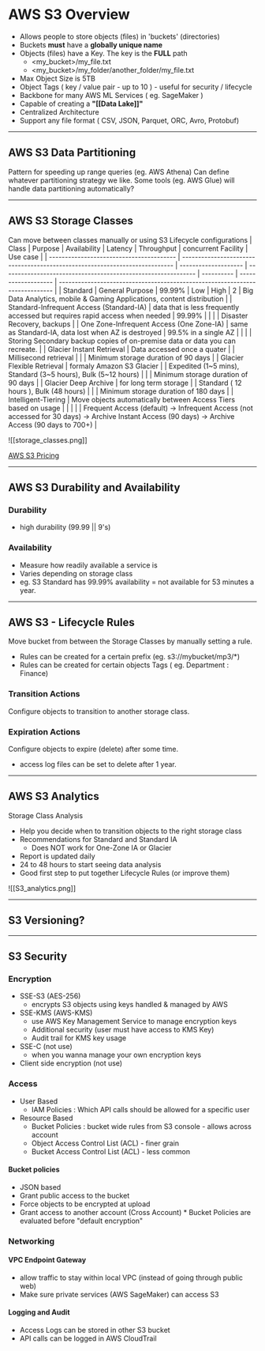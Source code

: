 # AWS S3 Overview
- Allows people to store objects (files) in 'buckets' (directories)
- Buckets **must** have a **globally unique name**
- Objects (files) have a Key. The key is the **FULL** path
	- <my_bucket>/my_file.txt
	- <my_bucket>/my_folder/another_folder/my_file.txt
- Max Object Size is 5TB
- Object Tags ( key / value pair - up to 10 ) - useful for security / lifecycle
- Backbone for many AWS ML Services ( eg. SageMaker )
- Capable of creating a **"[[Data Lake]]"**
- Centralized Architecture
- Support any file format ( CSV, JSON, Parquet, ORC, Avro, Protobuf)

---
## AWS S3 Data Partitioning

Pattern for speeding up range queries (eg. AWS Athena)
Can define whatever partitioning strategy we like.
Some tools (eg. AWS Glue) will handle data partitioning automatically?

---
## AWS S3 Storage Classes

Can move between classes manually or using S3 Lifecycle configurations
| Class                                    | Purpose                                                                     | Availability         | Latency                                                       | Throughput | concurrent Facility | Use case                                                                     |
| ---------------------------------------- | --------------------------------------------------------------------------- | -------------------- | ------------------------------------------------------------- | ---------- | ------------------- | ---------------------------------------------------------------------------- |
| Standard                                 | General Purpose                                                             | 99.99%               | Low                                                           | High       | 2                   | Big Data Analytics, mobile & Gaming Applications, content distribution       |
| Standard-Infrequent Access (Standard-IA) | data that is less frequently accessed but requires rapid access when needed | 99.99%               |                                                               |            |                     | Disaster Recovery, backups                                                   |
| One Zone-Infrequent Access (One Zone-IA) | same as Standard-IA, data lost when AZ is destroyed                         | 99.5% in a single AZ |                                                               |            |                     | Storing Secondary backup copies of on-premise data or data you can recreate. |
| Glacier Instant Retrieval                | Data accessed once a quater                                                 |                      | Millisecond retrieval                                         |            |                     | Minimum storage duration of 90 days                                          |
| Glacier Flexible Retrieval               | formaly Amazon S3 Glacier                                                   |                      | Expedited (1~5 mins), Standard (3~5 hours), Bulk (5~12 hours) |            |                     | Minimum storage duration of 90 days                                          |
| Glacier Deep Archive                     | for long term storage                                                       |                      | Standard ( 12 hours ), Bulk (48 hours)                        |            |                     | Minimum storage duration of 180 days                                         |
| Intelligent-Tiering                      | Move objects automatically between Access Tiers based on usage              |                      |                                                               |            |                     | Frequent Access (default)  -> Infrequent Access (not accessed for 30 days) -> Archive Instant Access (90 days) -> Archive Access (90 days to 700+)                                                                          |

![[storage_classes.png]]

[AWS S3 Pricing](https://aws.amazon.com/s3/pricing/)

---
## AWS S3 Durability and Availability

### Durability
- high durability (99.99 || 9's)
### Availability
- Measure how readily available a service is
- Varies depending on storage class
- eg. S3 Standard has 99.99% availability = not available for 53 minutes a year.

---
## AWS S3 - Lifecycle Rules

Move bucket from between the Storage Classes by manually setting a rule.
- Rules can be created for a certain prefix (eg. s3://mybucket/mp3/\*)
- Rules can be created for certain objects Tags ( eg. Department : Finance)

### Transition Actions
Configure objects to transition to another storage class.
### Expiration Actions
Configure objects to expire (delete) after some time.
- access log files can be set to delete after 1 year.

---
## AWS S3 Analytics
Storage Class Analysis
- Help you decide when to transition objects to the right storage class
- Recommendations for Standard and Standard IA
	- Does NOT work for One-Zone IA or Glacier
- Report is updated daily
- 24 to 48 hours to start seeing data analysis
- Good first step to put together Lifecycle Rules (or improve them)

![[S3_analytics.png]]

---
## S3 Versioning?

---
## S3 Security

### Encryption
- SSE-S3 (AES-256)
	- encrypts S3 objects using keys handled & managed by AWS
- SSE-KMS (AWS-KMS)
	- use AWS Key Management Service to manage encryption keys
	- Additional security (user must have access to KMS Key)
	- Audit trail for KMS key usage
- SSE-C (not use)
	- when you wanna manage your own encryption keys
- Client side encryption (not use)

### Access
- User Based
	- IAM Policies : Which API calls should be allowed for a specific user
- Resource Based
	- Bucket Policies : bucket wide rules from S3 console - allows across account
	- Object Access Control List (ACL) - finer grain
	- Bucket Access Control List (ACL) - less common

#### Bucket policies
- JSON based
- Grant public access to the bucket
- Force objects to be encrypted at upload
- Grant access to another account (Cross Account)
\* Bucket Policies are evaluated before "default encryption"

### Networking
#### VPC Endpoint Gateway
- allow traffic to stay within local VPC (instead of going through public web)
- Make sure private services (AWS SageMaker) can access S3
#### Logging and Audit
- Access Logs can be stored in other S3 bucket
- API calls can be logged in AWS CloudTrail
